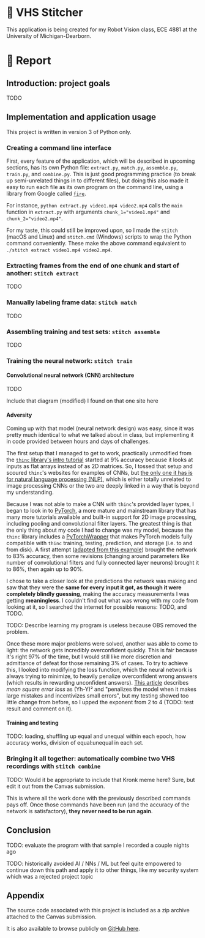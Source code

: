 # 📼 VHS Stitcher

This application is being created for my Robot Vision class, ECE 4881 at the University of Michigan-Dearborn.


<a name="report"></a>

# 📄 Report


<a name="intro"></a>

## Introduction: project goals
TODO


<a name="implementation"></a>

## Implementation and application usage
This project is written in version 3 of Python only.


### Creating a command line interface
First, every feature of the application, which will be described in upcoming sections, has its own Python file: `extract.py`, `match.py`, `assemble.py`, `train.py`, and `combine.py`. This is just good programming practice (to break up semi-unrelated things in to different files), but doing this also made it easy to run each file as its own program on the command line, using a library from Google called [`fire`](https://github.com/google/python-fire).

For instance, `python extract.py video1.mp4 video2.mp4` calls the `main` function in `extract.py` with arguments `chunk_1="video1.mp4"` and `chunk_2="video2.mp4"`. 

For my taste, this could still be improved upon, so I made the `stitch` (macOS and Linux) and `stitch.cmd` (Windows) scripts to wrap the Python command conveniently. These make the above command equivalent to `./stitch extract video1.mp4 video2.mp4`.


<a name="extract"></a>

### Extracting frames from the end of one chunk and start of another: `stitch extract`
TODO


<a name="match"></a>

### Manually labeling frame data: `stitch match`
TODO


<a name="assemble"></a>

### Assembling training and test sets: `stitch assemble`
TODO


<a name="train"></a>

### Training the neural network: `stitch train`
#### Convolutional neural network (CNN) architecture
TODO

Include that diagram (modified) I found on that one site here


#### Adversity
Coming up with that model (neural network design) was easy, since it was pretty much identical to what we talked about in class, but implementing it in code provided between hours and days of challenges.

The first setup that I managed to get to work, practically unmodified from the [`thinc` library's intro tutorial](https://colab.research.google.com/github/explosion/thinc/blob/master/examples/00_intro_to_thinc.ipynb#scrollTo=liOTpmsYyxma&line=8&uniqifier=1) started at 9% accuracy because it looks at inputs as flat arrays instead of as 2D matrices. So, I tossed that setup and scoured `thinc`'s websites for examples of CNNs, but [the only one it has is for natural language processing (NLP)](https://github.com/explosion/thinc/blob/master/examples/03_pos_tagger_basic_cnn.ipynb), which is either totally unrelated to image processing CNNs or the two are deeply linked in a way that is beyond my understanding. 

Because I was not able to make a CNN with `thinc`'s provided layer types, I began to look in to [PyTorch](https://pytorch.org/), a more mature and mainstream library that has many more tutorials available and built-in support for 2D image processing, including pooling and convolutional filter layers. The greatest thing is that the only thing about my code I had to change was my model, because the `thinc` library includes a [PyTorchWrapper](https://thinc.ai/docs/usage-frameworks) that makes PyTorch models fully compatible with `thinc` training, testing, prediction, and storage (i.e. to and from disk). A first attempt ([adapted from this example](https://github.com/pytorch/examples/blob/master/mnist/main.py#L11)) brought the network to 83% accuracy, then some revisions (changing around parameters like number of convolutional filters and fully connected layer neurons) brought it to 86%, then again up to 90%. 

I chose to take a closer look at the predictions the network was making and saw that they were the **same for every input it got, as though it were completely blindly guessing**, making the accuracy measurements I was getting **meaningless**. I couldn't find out what was wrong with my code from looking at it, so I searched the internet for possible reasons: TODO, and TODO. 

TODO: Describe learning my program is useless because OBS removed the problem.

Once these more major problems were solved, another was able to come to light: the network gets incredibly overconfident quickly. This is fair because it's right 97% of the time, but I would still like more discretion and admittance of defeat for those remaining 3% of cases. To try to achieve this, I looked into modifying the loss function, which the neural network is always trying to minimize, to heavily penalize overconfident wrong answers (which results in rewarding unconfident answers). [This article](https://medium.com/udacity-pytorch-challengers/a-brief-overview-of-loss-functions-in-pytorch-c0ddb78068f7) describes *mean square error loss* as (Yh-Y)² and "penalizes the model when it makes large mistakes and incentivizes small errors", but my testing showed too little change from before, so I upped the exponent from 2 to 4 (TODO: test result and comment on it).


#### Training and testing
TODO: loading, shuffling up equal and unequal within each epoch, how accuracy works, division of equal:unequal in each set.


<a name="combine"></a>

### Bringing it all together: automatically combine two VHS recordings with `stitch combine`
TODO: Would it be appropriate to include that Kronk meme here? Sure, but edit it out from the Canvas submission.

This is where all the work done with the previously described commands pays off. Once those commands have been run (and the accuracy of the network is satisfactory), **they never need to be run again**.


<a name="conclusion"></a>

## Conclusion
TODO: evaluate the program with that sample I recorded a couple nights ago

TODO: historically avoided AI / NNs / ML but feel quite empowered to continue down this path and apply it to other things, like my security system which was a rejected project topic


<a name="appendix"></a>

## Appendix

The source code associated with this project is included as a zip archive attached to the Canvas submission. 

It is also available to browse publicly on [GitHub here](https://github.com/babichjacob/vhs-stitcher).
